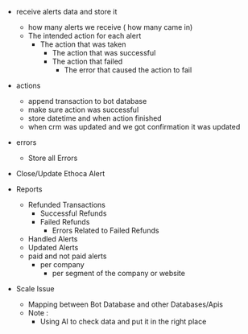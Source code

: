 - receive alerts data and store it
  - how many alerts we receive ( how many came in)
  - The intended action for each alert 
    - The action that was taken
      - The action that was successful
      - The action that failed
        - The error that caused the action to fail
- actions
  - append transaction to bot database
  - make sure action was successful
  - store datetime and when action finished
  - when crm was updated and we got confirmation it was updated
  
- errors
  - Store all Errors

- Close/Update Ethoca Alert

- Reports 
  - Refunded Transactions
    - Successful Refunds
    - Failed Refunds
      - Errors Related to Failed Refunds
  - Handled Alerts 
  - Updated Alerts
  - paid and not paid alerts
    - per company
      - per segment of the company or website


- Scale Issue 
  - Mapping between Bot Database and other Databases/Apis
  - Note :
    - Using AI to check data and put it in the right place

